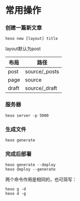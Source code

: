 # 常用操作

### 创建一篇新文章

```
hexo new [layout] title
```
layout默认为post  

<table>
  <thead>
    <tr>
      <th>布局</th>
      <th>路径</th>
    </tr>
  </thead>
  <tbody>
    <tr>
      <td>post</td>
      <td>source/_posts</td>
    </tr>
    <tr>
      <td>page</td>
      <td>source</td>
    </tr>
    <tr>
      <td>draft</td>
      <td>source/_draft</td>
    </tr>
  </tbody>
</table>

### 服务器
```
hexo server -p 5000
```

### 生成文件
```
hexo generate
```

### 完成后部署
```
hexo generate --deploy
hexo deploy --generate
```
两个命令作用是相同的，也可简写：
```
hexo g -d
hexo d -g
```

